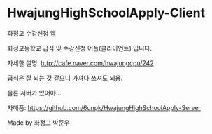 # HwajungHighSchoolApply-Client
화정고 수강신청 앱 

화정고등학교 급식 및 수강신청 어플(클라이언트) 입니다.

자세한 설명: http://cafe.naver.com/hwajungcpu/242

급식은 잘 되는 것 같으니 가져다 쓰셔도 되용.

물론 서버가 있어야... 

자매품: https://github.com/6unpk/HwajungHighSchoolApply-Server

Made by 화정고 박준우
